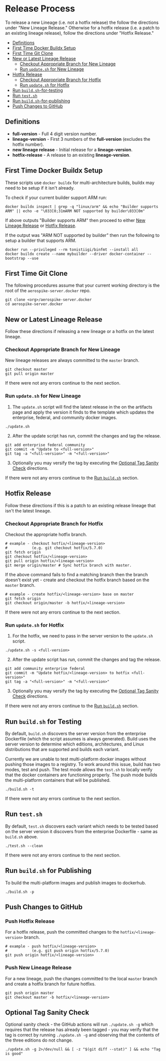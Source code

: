 # Release Process

To release a new Lineage (i.e. not a hotfix release) the follow the directions
under "New Lineage Release." Otherwise for a hotfix release (i.e. a patch to an
existing lineage release), follow the directions under "Hotfix Release."

* [Definitions](#definitions)
* [First Time Docker Buildx Setup](#first-time-docker-buildx-setup)
* [First Time Git Clone](#first-time-git-clone)
* [New or Latest Lineage Release](#new-or-latest-lineage-release)
  * [Checkout Appropriate Branch for New Lineage](#checkout-appropriate-branch-for-new-lineage)
  * [Run `update.sh` for New Lineage](#run-updatesh-for-new-lineage)
* [Hotfix Release](#hotfix-release)
  * [Checkout Appropriate Branch for Hotfix](#checkout-appropriate-branch-for-new-lineage)
  * [Run `update.sh` for Hotfix](#run-updatesh-for-hotfix)
* [Run `build.sh`-for-testing](#run-buildsh-for-testing)
* [Run `test.sh`](#run-testsh)
* [Run `build.sh`-for-publishing](#run-buildsh-for-publishing)
* [Push Changes to GitHub](#push-changes-to-github)

## Definitions

* **full-version** - Full 4 digit version number.
* **lineage-version** - First 3 numbers of the **full-version** (excludes the
  hotfix number).
* **new lineage release** - Initial release for a **lineage-version**.
* **hotfix-release** - A release to an existing **lineage-version**.

## First Time Docker Buildx Setup

These scripts use `docker buildx` for multi-architecture builds, buildx may need
to be setup if it isn't already.

To check if your current builder support ARM run:

```shell
docker buildx inspect | grep -q "linux/arm" && echo "Builder supports ARM" || echo -e "\033[0;31mARM NOT supported by builder\033[0m"
```

If above outputs "Builder supports ARM" then proceed to either
[New Lineage Release](#new-lineage-release) or
[Hotfix Release](#hotfix-release).

If the output was "ARM NOT supported by builder" then run the following to setup
a builder that supports ARM.

```shell
docker run --privileged --rm tonistiigi/binfmt --install all 
docker buildx create --name mybuilder --driver docker-container --bootstrap --use
```

## First Time Git Clone

The following procedures assume that your current working directory is the root
of the `aerospike-server.docker` repo.

```shell
git clone <org>/aerospike-server.docker
cd aerospike-server.docker
```

## New or Latest Lineage Release

Follow these directions if releasing a new lineage or a hotfix on the latest
lineage.

### Checkout Appropriate Branch for New Lineage

New lineage releases are always committed to the `master` branch.

```shell
git checkout master
git pull origin master
```

If there were not any errors continue to the next section.

### Run `update.sh` for New Lineage

1. The `update.sh` script will find the latest release in the on the artifacts
  page and apply the version it finds to the template which updates the
  enterprise, federal, and community docker images.

  ```shell
  ./update.sh
  ```

2. After the update script has run, commit the changes and tag the release.

  ```shell
  git add enterprise federal community
  git commit -m "Update to <full-version>"
  git tag -a "<full-version>" -m "<full-version>"
  ```

3. Optionally you may versify the tag by executing the
  [Optional Tag Sanity Check](#optional-tag-sanity-check) directions.

If there were not any errors continue to the [Run `build.sh`](#run-buildsh)
section.

## Hotfix Release

Follow these directions if this is a patch to an existing release lineage that
isn't the latest lineage.

### Checkout Appropriate Branch for Hotfix

Checkout the appropriate hotfix branch.

```shell
# example - checkout hotfix/<lineage-version>
#           (e.g. git checkout hotfix/5.7.0)
git fetch origin
git checkout hotfix/<lineage-version>
git pull origin hotfix/<lineage-version>
git merge origin/master # Sync hotfix branch with master.
```

If the above command fails to find a matching branch then the branch doesn't
exist yet - create and checkout the hotfix branch based on the `master` branch.

```shell
# example - create hotfix/<lineage-version> base on master
git fetch origin
git checkout origin/master -b hotfix/<lineage-version>
```

If there were not any errors continue to the next section.

### Run `update.sh` for Hotfix

1. For the hotfix, we need to pass in the server version to the `update.sh`
  script.

  ```shell
  ./update.sh -s <full-version>
  ```
  
2. After the update script has run, commit the changes and tag the release.

  ```shell
  git add community enterprise federal
  git commit -m "Update hotfix/<lineage-version> to hotfix <full-version>"
  git tag -a "<full-version>" -m "<full-version>"
  ```

3. Optionally you may versify the tag by executing the
  [Optional Tag Sanity Check](#optional-tag-sanity-check) directions.

If there were not any errors continue to the [Run `build.sh`](#run-buildsh)
section.

## Run `build.sh` for Testing

By default, `build.sh` discovers the server version from the enterprise
Dockerfile (which the script assumes is always generated). Build uses the server
version to determine which editions, architectures, and Linux distributions that
are supported and builds each variant.

Currently we are unable to test multi-platform docker images without pushing
those images to a registry. To work around this issue, build has two modes, test
and push. The test mode allows the `test.sh` to locally verify that the docker
containers are functioning properly. The push mode builds the multi-platform
containers that will be published.

```shell
./build.sh -t
```

If there were not any errors continue to the next section.

## Run `test.sh`

By default, `test.sh` discovers each variant which needs to be tested based on
the server version it discovers from the enterprise Dockerfile - same as
`build.sh` above.

```shell
./test.sh --clean
```

If there were not any errors continue to the next section.

## Run `build.sh` for Publishing

To build the multi-platform images and publish images to dockerhub.

```shell
./build.sh -p
```

## Push Changes to GitHub

### Push Hotfix Release

For a hotfix release, push the committed changes to the
`hotfix/<lineage-version>` branch.

```shell
# example - push hotfix/<lineage-version>
#           (e.g. git push origin hotfix/5.7.0)
git push origin hotfix/<lineage-version>
```

### Push New Lineage Release

For a new lineage, push the changes committed to the local `master` branch and
create a hotfix branch for future hotfixs.

```shell
git push origin master
git checkout master -b hotfix/<lineage-version>
```

## Optional Tag Sanity Check

Optional sanity check - the GitHub actions will run `./update.sh -g` which
requires that the release has already been tagged - you may verify that the tag
is correct by running `./update.sh -g` and observing that the contents of the
three editions do not change.

```shell
./update.sh -g 2>/dev/null && [ -z "$(git diff --stat)" ] && echo "Tag is good"
```
